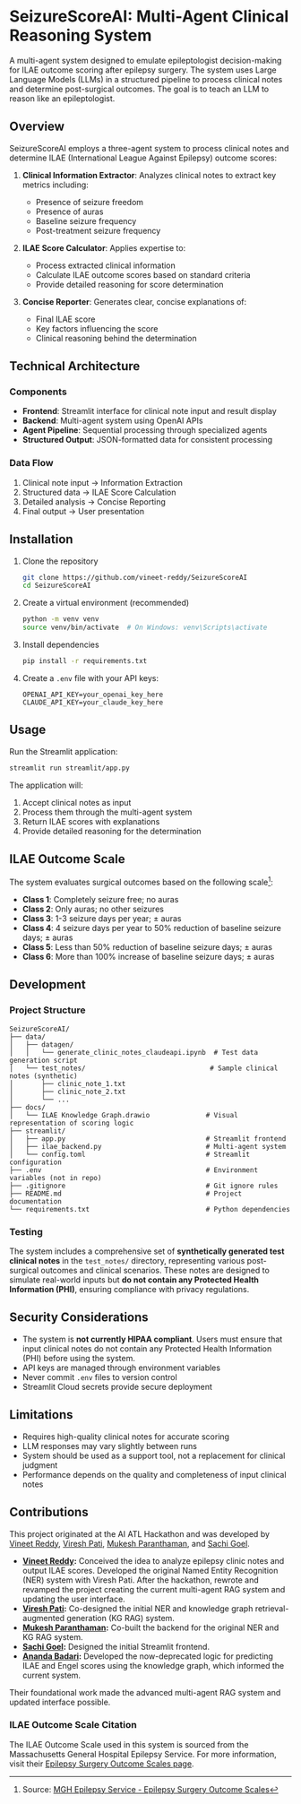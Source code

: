 # SeizureScoreAI: Multi-Agent Clinical Reasoning System

A multi-agent system designed to emulate epileptologist decision-making for ILAE outcome scoring after epilepsy surgery. The system uses Large Language Models (LLMs) in a structured pipeline to process clinical notes and determine post-surgical outcomes. The goal is to teach an LLM to reason like an epileptologist.

## Overview

SeizureScoreAI employs a three-agent system to process clinical notes and determine ILAE (International League Against Epilepsy) outcome scores:

1. **Clinical Information Extractor**: Analyzes clinical notes to extract key metrics including:
   - Presence of seizure freedom
   - Presence of auras
   - Baseline seizure frequency
   - Post-treatment seizure frequency

2. **ILAE Score Calculator**: Applies expertise to:
   - Process extracted clinical information
   - Calculate ILAE outcome scores based on standard criteria
   - Provide detailed reasoning for score determination

3. **Concise Reporter**: Generates clear, concise explanations of:
   - Final ILAE score
   - Key factors influencing the score
   - Clinical reasoning behind the determination

## Technical Architecture

### Components

- **Frontend**: Streamlit interface for clinical note input and result display
- **Backend**: Multi-agent system using OpenAI APIs
- **Agent Pipeline**: Sequential processing through specialized agents
- **Structured Output**: JSON-formatted data for consistent processing

### Data Flow

1. Clinical note input → Information Extraction
2. Structured data → ILAE Score Calculation
3. Detailed analysis → Concise Reporting
4. Final output → User presentation

## Installation

1. Clone the repository
   ```bash
   git clone https://github.com/vineet-reddy/SeizureScoreAI
   cd SeizureScoreAI
   ```

2. Create a virtual environment (recommended)
   ```bash
   python -m venv venv
   source venv/bin/activate  # On Windows: venv\Scripts\activate
   ```

3. Install dependencies
   ```bash
   pip install -r requirements.txt
   ```

4. Create a `.env` file with your API keys:
   ```
   OPENAI_API_KEY=your_openai_key_here
   CLAUDE_API_KEY=your_claude_key_here
   ```

## Usage

Run the Streamlit application:
```bash
streamlit run streamlit/app.py
```

The application will:
1. Accept clinical notes as input
2. Process them through the multi-agent system
3. Return ILAE scores with explanations
4. Provide detailed reasoning for the determination

## ILAE Outcome Scale

The system evaluates surgical outcomes based on the following scale[^1]:
- **Class 1**: Completely seizure free; no auras
- **Class 2**: Only auras; no other seizures
- **Class 3**: 1-3 seizure days per year; ± auras
- **Class 4**: 4 seizure days per year to 50% reduction of baseline seizure days; ± auras
- **Class 5**: Less than 50% reduction of baseline seizure days; ± auras
- **Class 6**: More than 100% increase of baseline seizure days; ± auras

[^1]: Source: [MGH Epilepsy Service - Epilepsy Surgery Outcome Scales](https://seizure.mgh.harvard.edu/engel-surgical-outcome-scale/)

## Development

### Project Structure
```
SeizureScoreAI/
├── data/
│   ├── datagen/
│   │   └── generate_clinic_notes_claudeapi.ipynb  # Test data generation script
│   └── test_notes/                               # Sample clinical notes (synthetic)
│       ├── clinic_note_1.txt
│       ├── clinic_note_2.txt
│       └── ...
├── docs/
│   └── ILAE Knowledge Graph.drawio              # Visual representation of scoring logic
├── streamlit/
│   ├── app.py                                   # Streamlit frontend
│   ├── ilae_backend.py                          # Multi-agent system
│   └── config.toml                              # Streamlit configuration
├── .env                                         # Environment variables (not in repo)
├── .gitignore                                   # Git ignore rules
├── README.md                                    # Project documentation
└── requirements.txt                             # Python dependencies
```

### Testing

The system includes a comprehensive set of **synthetically generated test clinical notes** in the `test_notes/` directory, representing various post-surgical outcomes and clinical scenarios. These notes are designed to simulate real-world inputs but **do not contain any Protected Health Information (PHI)**, ensuring compliance with privacy regulations.


## Security Considerations
- The system is **not currently HIPAA compliant**. Users must ensure that input clinical notes do not contain any Protected Health Information (PHI) before using the system.
- API keys are managed through environment variables
- Never commit `.env` files to version control
- Streamlit Cloud secrets provide secure deployment

## Limitations

- Requires high-quality clinical notes for accurate scoring
- LLM responses may vary slightly between runs
- System should be used as a support tool, not a replacement for clinical judgment
- Performance depends on the quality and completeness of input clinical notes

## Contributions

This project originated at the AI ATL Hackathon and was developed by [Vineet Reddy](https://github.com/vineet-reddy), [Viresh Pati](https://github.com/vireshpati), [Mukesh Paranthaman](https://github.com/MukProgram), and [Sachi Goel](https://github.com/computer-s-2).

- **[Vineet Reddy](https://github.com/vineet-reddy):** Conceived the idea to analyze epilepsy clinic notes and output ILAE scores. Developed the original Named Entity Recognition (NER) system with Viresh Pati. After the hackathon, rewrote and revamped the project creating the current multi-agent RAG system and updating the user interface.  
- **[Viresh Pati](https://github.com/vireshpati):** Co-designed the initial NER and knowledge graph retrieval-augmented generation (KG RAG) system.  
- **[Mukesh Paranthaman](https://github.com/MukProgram):** Co-built the backend for the original NER and KG RAG system.  
- **[Sachi Goel](https://github.com/computer-s-2):** Designed the initial Streamlit frontend.  
- **[Ananda Badari](https://github.com/abadari3):** Developed the now-deprecated logic for predicting ILAE and Engel scores using the knowledge graph, which informed the current system.

Their foundational work made the advanced multi-agent RAG system and updated interface possible.

### ILAE Outcome Scale Citation

The ILAE Outcome Scale used in this system is sourced from the Massachusetts General Hospital Epilepsy Service. For more information, visit their [Epilepsy Surgery Outcome Scales page](https://seizure.mgh.harvard.edu/engel-surgical-outcome-scale/).

